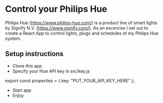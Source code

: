 # Control your Philips Hue

Philips Hue (https://www.philips-hue.com/) is a product line of smart lights by Signify N.V. (https://www.signify.com/). As an excercise I set out to create a React App to control lights, plugs and schedules of my Philips Hue system.

## Setup instructions

- Clone this app
- Specify your Hue API key in src/key.js

export const properties = {
    key: "PUT_YOUR_API_KEY_HERE"
};

- Start app
- Enjoy